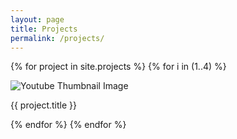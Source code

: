 ```yaml
---
layout: page
title: Projects
permalink: /projects/
---
```


<div class="row">

  {% for project in site.projects %}
    {% for i in (1..4) %}
      <div class="col-md-6 col-sm-12">
        <img src="http://static.guim.co.uk/sys-images/Guardian/Pix/pictures/2014/4/11/1397210130748/Spring-Lamb.-Image-shot-2-011.jpg" alt="Youtube Thumbnail Image">
        <p> {{ project.title }} </p>
      </div>
    {% endfor %}
  {% endfor %}


</div>
